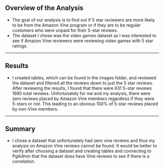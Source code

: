 ## Overview of the Analysis
- The goal of our analysis is to find out if 5 star reviewers are more likely to be from the Amazon Vine program or if they are to be regular customers who were unpaid for their 5-star reviews.
- The dataset I chose was the video games dataset as I was interested to see if Amazon Vine reviewers were reviewing video games with 5 star ratings.
--------------------------
## Results
- I created tables, which can be found in the images folder, and reviewed the dataset and filtered all the reviews down to just the 5 star reviews. After reviewing the results, I found that there were 631 5-star reviews 1685 total reviews. Unfortunately for me and my analysis, there were zero reviews placed by Amazon Vine members regardless if they were 5-stars or not. This leading to an obvious 100% of 5-star reviews placed by non-Vine members.
--------------------------
## Summary
- I chose a dataset that unfortunately had zero vine reviews and thus my analysis on Amazon Vine reviews cannot be found. It would be better to verify after choosing a dataset and creating tables and connecting to PgAdmin that the dataset does have Vine reviews to see if there is a correlation.
